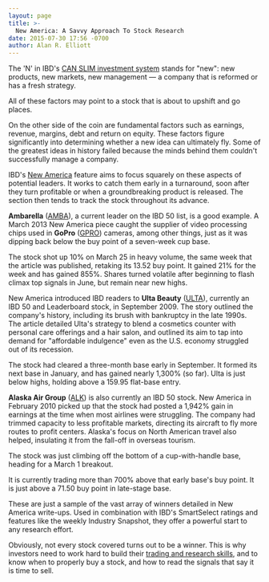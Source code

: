 ```yaml
---
layout: page
title: >-
  New America: A Savvy Approach To Stock Research
date: 2015-07-30 17:56 -0700
author: Alan R. Elliott
---
```





The 'N' in IBD's [CAN SLIM investment system](http://education.investors.com/courselandingpage.aspx?id=735749) stands for "new": new products, new markets, new management — a company that is reformed or has a fresh strategy.

  

All of these factors may point to a stock that is about to upshift and go places.

  

On the other side of the coin are fundamental factors such as earnings, revenue, margins, debt and return on equity. These factors figure significantly into determining whether a new idea can ultimately fly. Some of the greatest ideas in history failed because the minds behind them couldn't successfully manage a company.

  

IBD's [New America](http://news.investors.com/business/new-america.htm) feature aims to focus squarely on these aspects of potential leaders. It works to catch them early in a turnaround, soon after they turn profitable or when a groundbreaking product is released. The section then tends to track the stock throughout its advance.

  

**Ambarella** ([AMBA](https://research.investors.com/quote.aspx?symbol=AMBA)), a current leader on the IBD 50 list, is a good example. A March 2013 New America piece caught the supplier of video processing chips used in **GoPro** ([GPRO](https://research.investors.com/quote.aspx?symbol=GPRO)) cameras, among other things, just as it was dipping back below the buy point of a seven-week cup base.

  

The stock shot up 10% on March 25 in heavy volume, the same week that the article was published, retaking its 13.52 buy point. It gained 21% for the week and has gained 855%. Shares turned volatile after beginning to flash climax top signals in June, but remain near new highs.

  

New America introduced IBD readers to **Ulta Beauty** ([ULTA](https://research.investors.com/quote.aspx?symbol=ULTA)), currently an IBD 50 and Leaderboard stock, in September 2009. The story outlined the company's history, including its brush with bankruptcy in the late 1990s. The article detailed Ulta's strategy to blend a cosmetics counter with personal care offerings and a hair salon, and outlined its aim to tap into demand for "affordable indulgence" even as the U.S. economy struggled out of its recession.

  

The stock had cleared a three-month base early in September. It formed its next base in January, and has gained nearly 1,300% (so far). Ulta is just below highs, holding above a 159.95 flat-base entry.

  

**Alaska Air Group** ([ALK](https://research.investors.com/quote.aspx?symbol=ALK)) is also currently an IBD 50 stock. New America in February 2010 picked up that the stock had posted a 1,942% gain in earnings at the time when most airlines were struggling. The company had trimmed capacity to less profitable markets, directing its aircraft to fly more routes to profit centers. Alaska's focus on North American travel also helped, insulating it from the fall-off in overseas tourism.

  

The stock was just climbing off the bottom of a cup-with-handle base, heading for a March 1 breakout.

  

It is currently trading more than 700% above that early base's buy point. It is just above a 71.50 buy point in late-stage base.

  

These are just a sample of the vast array of winners detailed in New America write-ups. Used in combination with IBD's SmartSelect ratings and features like the weekly Industry Snapshot, they offer a powerful start to any research effort.

  

Obviously, not every stock covered turns out to be a winner. This is why investors need to work hard to build their [trading and research skills](http://education.investors.com/investors-corner.htm), and to know when to properly buy a stock, and how to read the signals that say it is time to sell.




